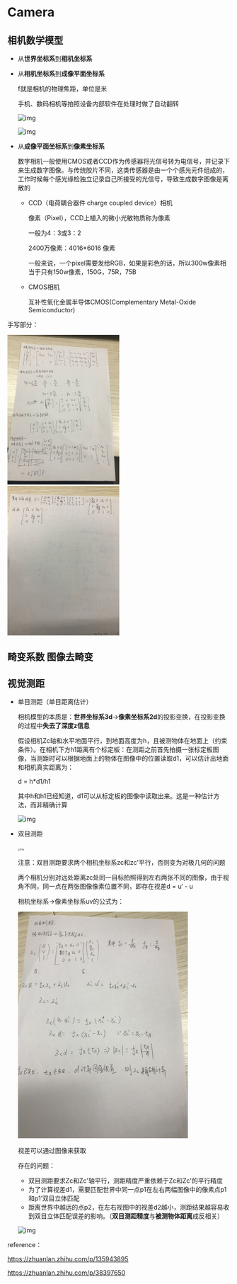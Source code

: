 # Camera



## 相机数学模型

- 从**世界坐标系**到**相机坐标系**

- 从**相机坐标系**到**成像平面坐标系**

  f就是相机的物理焦距，单位是米

  手机、数码相机等拍照设备内部软件在处理时做了自动翻转

  ![img](https://pic2.zhimg.com/80/v2-6ffb5c73df0ed05732d4e3cff7b79ba5_720w.jpg)

  ![img](https://pic3.zhimg.com/80/v2-aae4d90f66073126df093222d0a32992_720w.jpg)

  

- 从**成像平面坐标系**到**像素坐标系**

  数字相机一般使用CMOS或者CCD作为传感器将光信号转为电信号，并记录下来生成数字图像。与传统胶片不同，这类传感器是由一个个感光元件组成的，工作时候每个感光缘检独立记录自己所接受的光信号，导致生成数字图像是离散的

  - CCD（电荷耦合器件 charge coupled device）相机

    像素（Pixel），CCD上植入的微小光敏物质称为像素

    一般为4：3或3：2

    2400万像素：4016*6016 像素

    一般来说，一个pixel需要发给RGB，如果是彩色的话，所以300w像素相当于只有150w像素，150G，75R，75B

    

  

  - CMOS相机

    互补性氧化金属半导体CMOS(Complementary Metal-Oxide Semiconductor)





手写部分：

<img src="..\picture\camera_1.png" alt="camera_1" style="zoom:33%;" />

<img src="..\picture\camera_2.png" alt="camera_2" style="zoom:33%;" />





## 畸变系数 图像去畸变





## 视觉测距

- 单目测距（单目距离估计）

  相机模型的本质是：**世界坐标系3d**->**像素坐标系2d**的投影变换，在投影变换的过程中**失去了深度z信息**

  

  假设相机Zc轴和水平地面平行，到地面高度为h，且被测物体在地面上（约束条件）。在相机下方h1距离有个标定板：在测距之前首先拍摄一张标定板图像，当测距时可以根据地面上的物体在图像中的位置读取d1，可以估计出地面和相机真实距离为：

  d = h*d1/h1

  其中h和h1已经知道，d1可以从标定板的图像中读取出来。这是一种估计方法，而非精确计算

  ![img](https://pic2.zhimg.com/80/v2-b7b48a5d8ef4ab13786c51c98e7b9a41_720w.jpg)

- 双目测距

  <img src="https://pic3.zhimg.com/80/v2-8be654f738dbaf08dd878b27420f2d62_720w.jpg" alt="img" style="zoom:33%;" />

  注意：双目测距要求两个相机坐标系zc和zc'平行，否则变为对极几何的问题

  

  两个相机分别对远处距离zc处同一目标拍照得到左右两张不同的图像，由于视角不同，同一点在两张图像像素位置不同，即存在视差d = u‘ - u

  相机坐标系->像素坐标系uv的公式为：

  <img src="..\picture\双目视差测距.png" alt="双目视差测距" style="zoom:50%;" />

  视差可以通过图像来获取

  存在的问题：

  - 双目测距要求Zc和Zc'轴平行，测距精度严重依赖于Zc和Zc'的平行精度
  - 为了计算视差d1，需要匹配世界中同一点p1在左右两幅图像中的像素点p1和p1’双目立体匹配
  - 距离世界中越远的点p2，在左右视图中的视差d2越小，测距结果越容易收到双目立体匹配误差的影响。（**双目测距精度**与**被测物体距离**成反相关）

  ![img](https://pic1.zhimg.com/80/v2-bb8e4b82781ce10953f3988671df09dc_720w.jpg)







reference：

https://zhuanlan.zhihu.com/p/135943895

https://zhuanlan.zhihu.com/p/38397650

